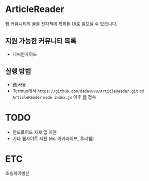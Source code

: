 # ArticleReader
웹 커뮤니티의 글을 전자책에 특화된 UI로 읽으실 수 있습니다.
## 지원 가능한 커뮤니티 목록
- 디씨인사이드
## 실행 방법
- ~~[앱](https://github.com/dadavuvu/ArticleReader/releases) 사용~~
- Termux에서 ```https://github.com/dadavuvu/ArticleReader.git``` ```cd ArticleReader``` ```node index.js``` 이후  [웹](127.0.0.1:5050) 접속
# TODO
- 안드로이드 자체 앱 지원
- 기타 웹사이트 지원 (ex. 아카라이브, 루리웹)
# ETC
조승게이병신
